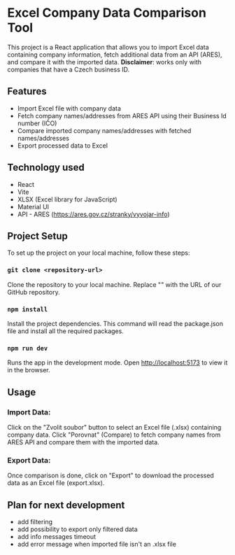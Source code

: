 # Excel Company Data Comparison Tool

This project is a React application that allows you to import Excel data containing company information, fetch additional data from an API (ARES), and compare it with the imported data.
**Disclaimer**: works only with companies that have a Czech business ID.

## Features

- Import Excel file with company data
- Fetch company names/addresses from ARES API using their Business Id number (IČO)
- Compare imported company names/addresses with fetched names/addresses
- Export processed data to Excel

## Technology used

- React
- Vite
- XLSX (Excel library for JavaScript)
- Material UI
- API - ARES (https://ares.gov.cz/stranky/vyvojar-info)

## Project Setup

To set up the project on your local machine, follow these steps:

### `git clone <repository-url>`

Clone the repository to your local machine. Replace "<repository-url>" with the URL of our GitHub repository.

### `npm install`

Install the project dependencies. This command will read the package.json file and install all the required packages.

### `npm run dev`

Runs the app in the development mode.
Open [http://localhost:5173](http://localhost:5173) to view it in the browser.

## Usage

### Import Data:

Click on the "Zvolit soubor" button to select an Excel file (.xlsx) containing company data.
Click "Porovnat" (Compare) to fetch company names from ARES API and compare them with the imported data.

### Export Data:

Once comparison is done, click on "Export" to download the processed data as an Excel file (export.xlsx).


## Plan for next development

- add filtering
- add possibility to export only filtered data
- add info messages timeout
- add error message when imported file isn't an .xlsx file


